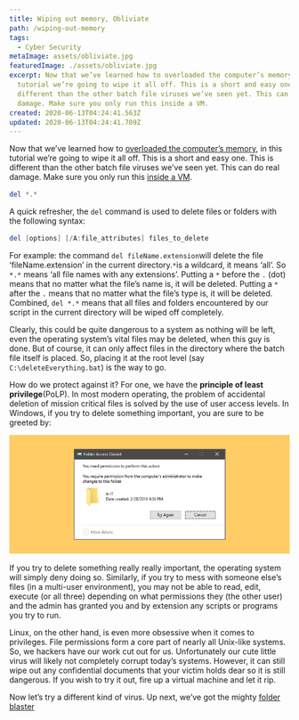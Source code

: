 ```yaml
---
title: Wiping out memory, Obliviate
path: /wiping-out-memory
tags:
  - Cyber Security
metaImage: assets/obliviate.jpg
featuredImage: ./assets/obliviate.jpg
excerpt: Now that we’ve learned how to overloaded the computer’s memory, in this
  tutorial we’re going to wipe it all off. This is a short and easy one. This is
  different than the other batch file viruses we’ve seen yet. This can do real
  damage. Make sure you only run this inside a VM.
created: 2020-06-13T04:24:41.563Z
updated: 2020-06-13T04:24:41.709Z
---
```

Now that we’ve learned how to [overloaded the computer’s memory](https://blog.leewardslope.com/overloading-memory), in this tutorial we’re going to wipe it all off. This is a short and easy one. This is different than the other batch file viruses we’ve seen yet. This can do real damage. Make sure you only run this [inside a VM](https://blog.leewardslope.com/setting-up-a-virtual-machine-to-practice-hacking).

```powershell
del *.*
```

A quick refresher, the `del` command is used to delete files or folders with the following syntax:

```powershell
del [options] [/A:file_attributes] files_to_delete
```

For example: the command `del fileName.extension`will delete the file ‘fileName.extension’ in the current directory.`*`is a wildcard, it means ‘all’. So `*.*` means ‘all file names with any extensions’. Putting a `*` before the `.` (dot) means that no matter what the file’s name is, it will be deleted. Putting a `*` after the `.` means that no matter what the file’s type is, it will be deleted. Combined, `del *.*` means that all files and folders encountered by our script in the current directory will be wiped off completely.

Clearly, this could be quite dangerous to a system as nothing will be left, even the operating system’s vital files may be deleted, when this guy is done. But of course, it can only affect files in the directory where the batch file itself is placed. So, placing it at the root level (say `C:\deleteEverything.bat`) is the way to go.

How do we protect against it? For one, we have the **principle of least privilege**(PoLP). In most modern operating, the problem of accidental deletion of mission critical files is solved by the use of user access levels. In Windows, if you try to delete something important, you are sure to be greeted by:

![denied](assets/acess-denie.jpg "denied")

If you try to delete something really really important, the operating system will simply deny doing so. Similarly, if you try to mess with someone else’s files (in a multi-user environment), you may not be able to read, edit, execute (or all three) depending on what permissions they (the other user) and the admin has granted you and by extension any scripts or programs you try to run.

Linux, on the other hand, is even more obsessive when it comes to privileges. File permissions form a core part of nearly all Unix-like systems. So, we hackers have our work cut out for us. Unfortunately our cute little virus will likely not completely corrupt today’s systems. However, it can still wipe out any confidential documents that your victim holds dear so it is still dangerous. If you wish to try it out, fire up a virtual machine and let it rip.

Now let’s try a different kind of virus. Up next, we’ve got the mighty [folder blaster](https://blog.leewardslope.comfolder-blaster)